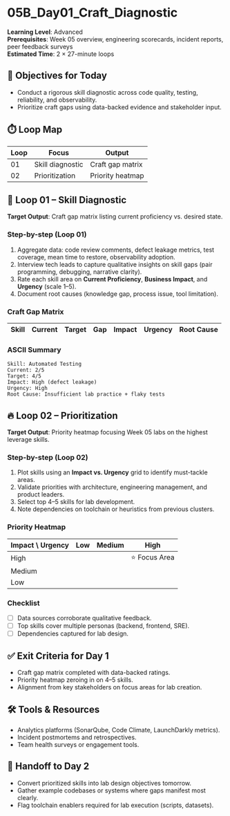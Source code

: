 # 05B_Day01_Craft_Diagnostic

**Learning Level**: Advanced  
**Prerequisites**: Week 05 overview, engineering scorecards, incident reports, peer feedback surveys  
**Estimated Time**: 2 × 27-minute loops

## 🎯 Objectives for Today

- Conduct a rigorous skill diagnostic across code quality, testing, reliability, and observability.
- Prioritize craft gaps using data-backed evidence and stakeholder input.

## ⏱️ Loop Map

| Loop | Focus | Output |
| --- | --- | --- |
| 01 | Skill diagnostic | Craft gap matrix |
| 02 | Prioritization | Priority heatmap |

## 🔎 Loop 01 – Skill Diagnostic

**Target Output**: Craft gap matrix listing current proficiency vs. desired state.

### Step-by-step (Loop 01)

1. Aggregate data: code review comments, defect leakage metrics, test coverage, mean time to restore, observability adoption.
2. Interview tech leads to capture qualitative insights on skill gaps (pair programming, debugging, narrative clarity).
3. Rate each skill area on **Current Proficiency**, **Business Impact**, and **Urgency** (scale 1–5).
4. Document root causes (knowledge gap, process issue, tool limitation).

### Craft Gap Matrix

| Skill | Current | Target | Gap | Impact | Urgency | Root Cause |
| --- | --- | --- | --- | --- | --- | --- |

### ASCII Summary

```text
Skill: Automated Testing
Current: 2/5
Target: 4/5
Impact: High (defect leakage)
Urgency: High
Root Cause: Insufficient lab practice + flaky tests
```

## 🔥 Loop 02 – Prioritization

**Target Output**: Priority heatmap focusing Week 05 labs on the highest leverage skills.

### Step-by-step (Loop 02)

1. Plot skills using an **Impact vs. Urgency** grid to identify must-tackle areas.
2. Validate priorities with architecture, engineering management, and product leaders.
3. Select top 4–5 skills for lab development.
4. Note dependencies on toolchain or heuristics from previous clusters.

### Priority Heatmap

| Impact \ Urgency | Low | Medium | High |
| --- | --- | --- | --- |
| High |  |  | ⭐️ Focus Area |
| Medium |  |  |  |
| Low |  |  |  |

### Checklist

- [ ] Data sources corroborate qualitative feedback.
- [ ] Top skills cover multiple personas (backend, frontend, SRE).
- [ ] Dependencies captured for lab design.

## ✅ Exit Criteria for Day 1

- Craft gap matrix completed with data-backed ratings.
- Priority heatmap zeroing in on 4–5 skills.
- Alignment from key stakeholders on focus areas for lab creation.

## 🛠️ Tools & Resources

- Analytics platforms (SonarQube, Code Climate, LaunchDarkly metrics).
- Incident postmortems and retrospectives.
- Team health surveys or engagement tools.

## 🔄 Handoff to Day 2

- Convert prioritized skills into lab design objectives tomorrow.
- Gather example codebases or systems where gaps manifest most clearly.
- Flag toolchain enablers required for lab execution (scripts, datasets).
